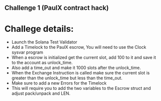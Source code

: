 ## Challenge 1 (PaulX contract hack)

# Challege details:

*  Launch the Solana Test Validator
*  Add a Timelock to the PaulX escrow, You will need to use the Clock sysvar program
*  When a escrow is initialized get the current slot, add 100 to it and save it to the account as unlock_time.
*  Also add a time_out and make it 1000 slots after the unlock_time.
*  When the Exchange Instruction is called make sure the current slot is greater than the unlock_time but less than the time_out.
*  Make sure to add a new Errors for the Timelock
*  This will require you to add the two variables to the Escrow struct and adjust pack/unpack and LEN.